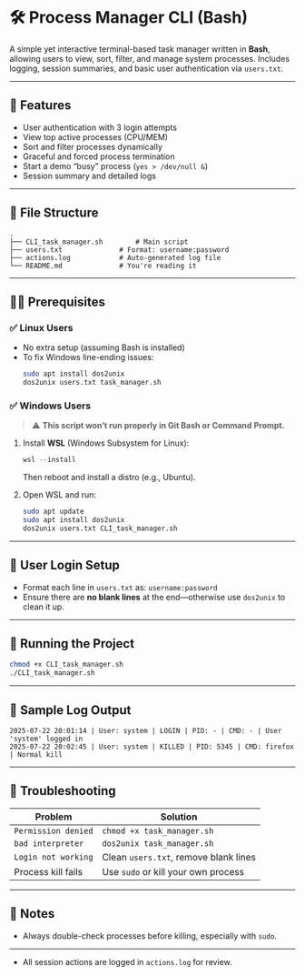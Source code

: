 # 🛠️ Process Manager CLI (Bash)

A simple yet interactive terminal-based task manager written in **Bash**, allowing users to view, sort, filter, and manage system processes. Includes logging, session summaries, and basic user authentication via `users.txt`.

---

## 📸 Features

- User authentication with 3 login attempts  
- View top active processes (CPU/MEM)  
- Sort and filter processes dynamically  
- Graceful and forced process termination  
- Start a demo “busy” process (`yes > /dev/null &`)  
- Session summary and detailed logs  

---

## 📂 File Structure

```
.
├── CLI_task_manager.sh        # Main script
├── users.txt              # Format: username:password
├── actions.log            # Auto-generated log file
└── README.md              # You're reading it
```

---

## 🧑‍💻 Prerequisites

### ✅ Linux Users

- No extra setup (assuming Bash is installed)  
- To fix Windows line-ending issues:
  ```bash
  sudo apt install dos2unix
  dos2unix users.txt task_manager.sh
  ```

### ✅ Windows Users

> ⚠️ **This script won’t run properly in Git Bash or Command Prompt.**

1. Install **WSL** (Windows Subsystem for Linux):  
   ```powershell
   wsl --install
   ```  
   Then reboot and install a distro (e.g., Ubuntu).

2. Open WSL and run:
   ```bash
   sudo apt update
   sudo apt install dos2unix
   dos2unix users.txt CLI_task_manager.sh
   ```

---

## 🔐 User Login Setup

- Format each line in `users.txt` as: `username:password`  
- Ensure there are **no blank lines** at the end—otherwise use `dos2unix` to clean it up.

---

## 🚀 Running the Project

```bash
chmod +x CLI_task_manager.sh
./CLI_task_manager.sh
```

---

## 📝 Sample Log Output

```
2025-07-22 20:01:14 | User: system | LOGIN | PID: - | CMD: - | User 'system' logged in
2025-07-22 20:02:45 | User: system | KILLED | PID: 5345 | CMD: firefox | Normal kill
```

---

## 🧹 Troubleshooting

| Problem                              | Solution |
|-------------------------------------|----------|
| `Permission denied`                 | `chmod +x task_manager.sh` |
| `bad interpreter`                   | `dos2unix task_manager.sh` |
| `Login not working`                 | Clean `users.txt`, remove blank lines |
| Process kill fails                  | Use `sudo` or kill your own process |

---

## 📌 Notes

- Always double-check processes before killing, especially with `sudo`.


---

- All session actions are logged in `actions.log` for review.
